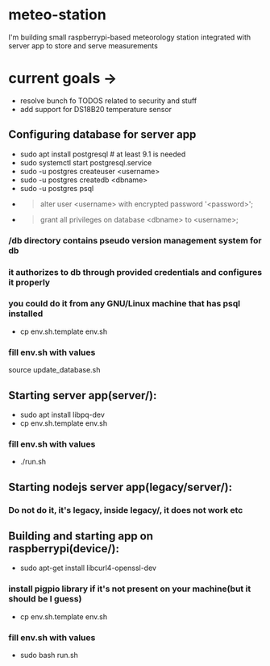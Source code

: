# meteo-station
I'm building small raspberrypi-based meteorology station integrated with server app to store and serve measurements

# current goals -> 
- resolve bunch fo TODOS related to security and stuff
- add support for DS18B20 temperature sensor

## Configuring database for server app
- sudo apt install postgresql # at least 9.1 is needed
- sudo systemctl start postgresql.service
- sudo -u postgres createuser \<username\>
- sudo -u postgres createdb \<dbname\>
- sudo -u postgres psql
- > alter user \<username\> with encrypted password '\<password\>';
- > grant all privileges on database \<dbname\> to \<username\>;

### /db directory contains pseudo version management system for db
### it authorizes to db through provided credentials and configures it properly
### you could do it from any GNU/Linux machine that has psql installed
- cp env.sh.template env.sh
### fill env.sh with values
source update_database.sh

## Starting server app(server/):
- sudo apt install libpq-dev
- cp env.sh.template env.sh
### fill env.sh with values
- ./run.sh

## Starting nodejs server app(legacy/server/):
### Do not do it, it's legacy, inside legacy/, it does not work etc

## Building and starting app on raspberrypi(device/):
- sudo apt-get install libcurl4-openssl-dev
### install pigpio library if it's not present on your machine(but it should be I guess)
- cp env.sh.template env.sh
### fill env.sh with values
- sudo bash run.sh
